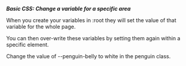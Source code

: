 ***Basic CSS: Change a variable for a specific area***

When you create your variables in :root they will set the value of that variable for the whole page.

You can then over-write these variables by setting them again within a specific element.

Change the value of --penguin-belly to white in the penguin class.
